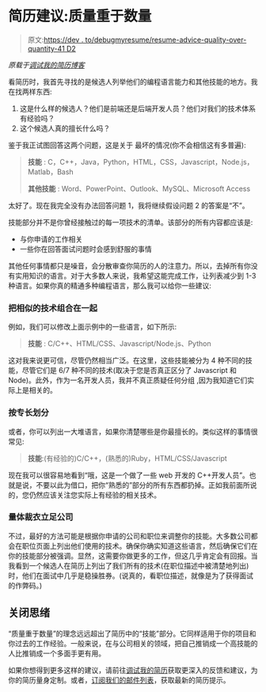 # 简历建议:质量重于数量

> 原文:[https://dev . to/debugmyresume/resume-advice-quality-over-quantity-41 D2](https://dev.to/debugmyresume/resume-advice-quality-over-quantity-41d2)

*原载于[调试我的简历博客](http://blog.debugmyresume.com/2018/04/11/quality_over_quantity.html)*

看简历时，我首先寻找的是候选人列举他们的编程语言能力和其他技能的地方。我在找两样东西:

1.  这是什么样的候选人？他们是前端还是后端开发人员？他们对我们的技术体系有经验吗？
2.  这个候选人真的擅长什么吗？

鉴于我正试图回答这两个问题，这是关于
最坏的情况(你不会相信这有多普遍):

> **技能** : C，C++，Java，Python，HTML，CSS，Javascript，Node.js，Matlab，Bash
> 
> **其他技能** : Word、PowerPoint、Outlook、MySQL、Microsoft Access

太好了。现在我完全没有办法回答问题 1，我将继续假设问题 2 的答案是“不”。

技能部分并不是你曾经接触过的每一项技术的清单。该部分的所有内容都应该是:

*   与你申请的工作相关
*   一些你在回答面试问题时会感到舒服的事情

其他任何事情都只是噪音，会分散审查你简历的人的注意力。所以，去掉所有你没有实用知识的语言。对于大多数人来说，我希望这能完成工作，让列表减少到 1-3 种语言。如果你真的精通多种编程语言，那么我可以给你一些建议:

### 把相似的技术组合在一起

例如，我们可以修改上面示例中的一些语言，如下所示:

> **技能** : C/C++、HTML/CSS、Javascript/Node.js、Python

这对我来说更可信，尽管仍然相当广泛。在这里，这些技能被分为 4 种不同的技能，尽管它们是 6/7 种不同的技术(取决于您是否真正区分了 Javascript 和 Node)。此外，作为一名开发人员，我并不真正质疑任何分组
,因为我知道它们实际上是相关的。

### 按专长划分

或者，你可以列出一大堆语言，如果你清楚哪些是你最擅长的。类似这样的事情很常见:

> **技能**:(有经验的)C/C++，(熟悉的)Ruby，HTML/CSS/Javascript

现在我可以很容易地看到“哦，这是一个做了一些 web 开发的 C++开发人员”。也就是说，不要以此为借口，把你“熟悉的”部分的所有东西都扔掉。正如我前面所说的，您仍然应该关注您实际上有经验的相关技术。

### 量体裁衣立足公司

不过，最好的方法可能是根据你申请的公司和职位来调整你的技能。大多数公司都会在职位页面上列出他们使用的技术。确保你确实知道这些语言，然后确保它们在你的技能部分被强调。显然，这需要你做更多的工作，但这几乎肯定会有回报。当我看到一个候选人在简历上列出了我们所有的技术(在职位描述中被清楚地列出)时，他们在面试中几乎是稳操胜券。(说真的，看职位描述，就像是为了获得面试的作弊码。)

## 关闭思绪

“质量重于数量”的理念远远超出了简历中的“技能”部分。它同样适用于你的项目和你过去的工作经验。一般来说，在与公司相关的领域，把自己推销成一个高技能的人比推销成一个多面手更有用。

如果你想得到更多这样的建议，请前往[调试我的简历](https://debugmyresume.com)获取更深入的反馈和建议，为你的简历量身定制。或者，[订阅我们的邮件列表](https://t.co/UHmRkTZGc5)，获取最新的简历提示。